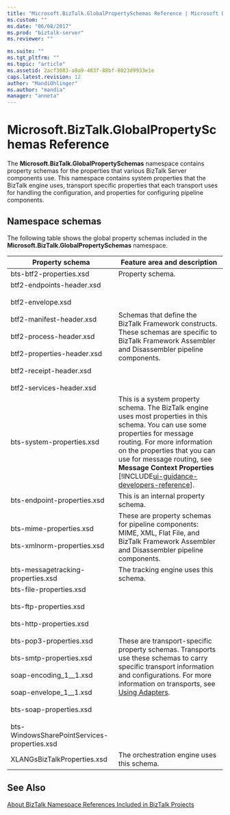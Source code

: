 ```yaml
---
title: "Microsoft.BizTalk.GlobalPropertySchemas Reference | Microsoft Docs"
ms.custom: ""
ms.date: "06/08/2017"
ms.prod: "biztalk-server"
ms.reviewer: ""

ms.suite: ""
ms.tgt_pltfrm: ""
ms.topic: "article"
ms.assetid: 2acf3083-a0a9-483f-88bf-8023d9933e1e
caps.latest.revision: 12
author: "MandiOhlinger"
ms.author: "mandia"
manager: "anneta"
---
```

# Microsoft.BizTalk.GlobalPropertySchemas Reference
The **Microsoft.BizTalk.GlobalPropertySchemas** namespace contains property schemas for the properties that various BizTalk Server components use. This namespace contains system properties that the BizTalk engine uses, transport specific properties that each transport uses for handling the configuration, and properties for configuring pipeline components.  

## Namespace schemas  

 The following table shows the global property schemas included in the **Microsoft.BizTalk.GlobalPropertySchemas** namespace.  


|                                                                                                                                                              Property schema                                                                                                                                                              |                                                                                                                                                               Feature area and description                                                                                                                                                                |
|-------------------------------------------------------------------------------------------------------------------------------------------------------------------------------------------------------------------------------------------------------------------------------------------------------------------------------------------|-----------------------------------------------------------------------------------------------------------------------------------------------------------------------------------------------------------------------------------------------------------------------------------------------------------------------------------------------------------|
|                                                                                                                                                          bts-btf2-properties.xsd                                                                                                                                                          |                                                                                                                                                                     Property schema.                                                                                                                                                                      |
|                                             btf2-endpoints-header.xsd<br /><br /> btf2-envelope.xsd<br /><br /> btf2-manifest-header.xsd<br /><br /> btf2-process-header.xsd<br /><br /> btf2-properties-header.xsd<br /><br /> btf2-receipt-header.xsd<br /><br /> btf2-services-header.xsd                                              |                                                                                                   Schemas that define the BizTalk Framework constructs. These schemas are specific to BizTalk Framework Assembler and Disassembler pipeline components.                                                                                                   |
|                                                                                                                                                         bts-system-properties.xsd                                                                                                                                                         | This is a system property schema. The BizTalk engine uses most properties in this schema. You can use some properties for message routing. For more information on the properties that you can use for message routing, see **Message Context Properties** [!INCLUDE[ui-guidance-developers-reference](../includes/ui-guidance-developers-reference.md)]. |
|                                                                                                                                                        bts-endpoint-properties.xsd                                                                                                                                                        |                                                                                                                                                           This is an internal property schema.                                                                                                                                                            |
|                                                                                                                                      bts-mime-properties.xsd<br /><br /> bts-xmlnorm-properties.xsd                                                                                                                                       |                                                                                                      These are property schemas for pipeline components: MIME, XML, Flat File, and BizTalk Framework Assembler and Disassembler pipeline components.                                                                                                      |
|                                                                                                                                                    bts-messagetracking-properties.xsd                                                                                                                                                     |                                                                                                                                                           The tracking engine uses this schema.                                                                                                                                                           |
| bts-file-properties.xsd<br /><br /> bts-ftp-properties.xsd<br /><br /> bts-http-properties.xsd<br /><br /> bts-pop3-properties.xsd<br /><br /> bts-smtp-properties.xsd<br /><br /> soap-encoding_1__1.xsd<br /><br /> soap-envelope_1__1.xsd<br /><br /> bts-soap-properties.xsd<br /><br /> bts-WindowsSharePointServices-properties.xsd |                                                               These are transport-specific property schemas. Transports use these schemas to carry specific transport information and configurations. For more information on transports, see [Using Adapters](../core/using-adapters.md).                                                                |
|                                                                                                                                                        XLANGsBizTalkProperties.xsd                                                                                                                                                        |                                                                                                                                                        The orchestration engine uses this schema.                                                                                                                                                         |

## See Also  
 [About BizTalk Namespace References Included in BizTalk Projects](../core/about-biztalk-namespace-references-included-in-biztalk-projects.md)